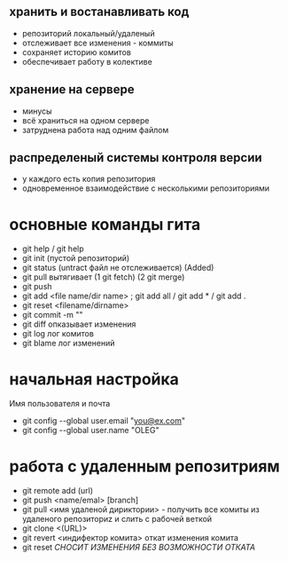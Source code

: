 ## хранить и востанавливать код 

* репозиторий локальный/удаленый 
* отслеживает все изменения - коммиты
* сохраняет историю комитов
* обеспечивает работу в колективе

## хранение на сервере
* минусы
* всё храниться на одном сервере
* затруднена работа над одним файлом

## распределеный системы контроля версии
* у каждого есть копия репозитория
* одновременное взаимодействие с несколькими репозиториями

# основные команды гита 

* git help / git help <command>
* git init (пустой репозиторий)
* git status  (untract файл не отслеживается) (Added)
* git pull вытягивает (1 git fetch) (2 git merge)
* git push
* git add <file name/dir name>  ; git add all / git add * / git add .
* git reset <filename/dirname>
* git commit -m ""
* git diff <namefile> опказывает изменения
* git log лог комитов
* git blame <nameFile> лог изменений 

# начальная настройка 
Имя пользователя и почта 
* git config --global user.email "you@ex.com"
* git config --global user.name "OLEG"

# работа с удаленным репозитриям 
* git remote add <name> <emale> (url)
* git push <name/emal> [branch]
* git pull <имя удаленой дириктории> - получить все комиты из удаленого репозиториz и слить с рабочей веткой
* git clone <(URL)>
* git revert <индифектор комита> откат изменения комита
* git reset *СНОСИТ ИЗМЕНЕНИЯ БЕЗ ВОЗМОЖНОСТИ ОТКАТА* 
